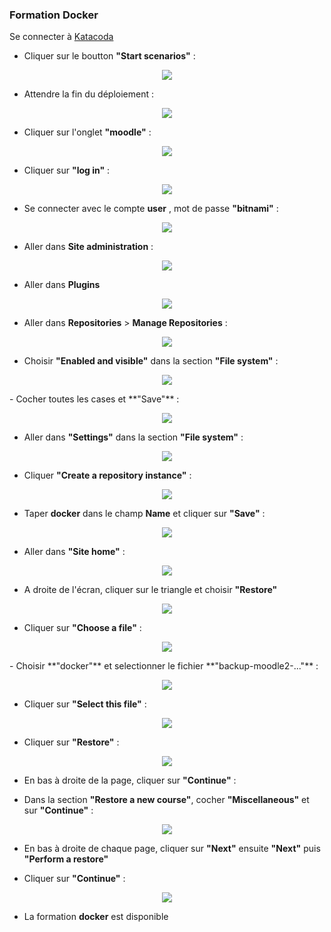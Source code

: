 ### Formation Docker

Se connecter à [Katacoda](https://www.katacoda.com/linagora/scenarios/docker-training)

- Cliquer sur le boutton **"Start scenarios"** :

<p align="center">
  <img src="./images/preconf0.png">
</p>

- Attendre la fin du déploiement :

<p align="center">
  <img src="./images/preconf1.png">
</p>

- Cliquer sur l'onglet **"moodle"** :

<p align="center">
  <img src="./images/preconf2.png">
</p>

- Cliquer sur **"log in"** :

<p align="center">
  <img src="./images/moodle1.png">
</p>

- Se connecter avec le compte **user** , mot de passe **"bitnami"** :

<p align="center">
  <img src="./images/moodle2.png">
</p>

- Aller dans **Site administration** : 

<p align="center">
  <img src="./images/moodle3.png">
</p>

- Aller dans **Plugins** 

<p align="center">
  <img src="./images/moodle4.png">
</p>

- Aller dans **Repositories** > **Manage Repositories** :

<p align="center">
  <img src="./images/moodle5.png">
</p>

- Choisir **"Enabled and visible"** dans la section **"File system"** :

<p align="center">
  <img src="./images/moodle6.png">
</p>
- Cocher toutes les cases et **"Save"** :

<p align="center">
  <img src="./images/moodle7.png">
</p>

- Aller dans **"Settings"** dans la section **"File system"** :

<p align="center">
  <img src="./images/moodle8.png">
</p>

- Cliquer **"Create a repository instance"** :

<p align="center">
  <img src="./images/moodle9.png">
</p>

- Taper **docker** dans le champ **Name** et cliquer sur **"Save"** :

<p align="center">
  <img src="./images/moodle10.png">
</p>

- Aller dans **"Site home"** :

<p align="center">
  <img src="./images/moodle11.png">
</p>

- A droite de l'écran, cliquer sur le triangle et choisir **"Restore"**

<p align="center">
  <img src="./images/moodle12.png">
</p>

- Cliquer sur **"Choose a file"** :

<p align="center">
  <img src="./images/moodle13.png">
</p>
- Choisir **"docker"** et selectionner le fichier **"backup-moodle2-..."** :

<p align="center">
  <img src="./images/moodle14.png">
</p>

- Cliquer sur **"Select this file"** :

<p align="center">
  <img src="./images/moodle15.png">
</p>

- Cliquer sur **"Restore"** :

<p align="center">
  <img src="./images/moodle16.png">
</p>

- En bas à droite de la page, cliquer sur **"Continue"** :

- Dans la section **"Restore a new course"**, cocher **"Miscellaneous"** et sur **"Continue"** :

<p align="center">
  <img src="./images/moodle171.png">
</p>

- En bas à droite de chaque page, cliquer sur **"Next"** ensuite **"Next"** puis **"Perform a restore"**

- Cliquer sur **"Continue"** :

<p align="center">
  <img src="./images/moodle181.png">
</p>

- La formation **docker** est disponible
